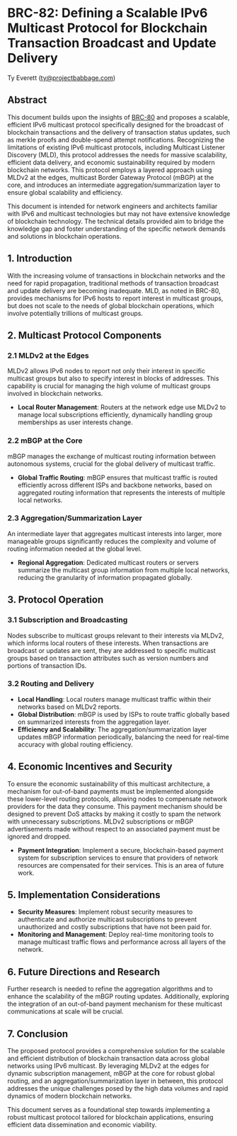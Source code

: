 # BRC-82: Defining a Scalable IPv6 Multicast Protocol for Blockchain Transaction Broadcast and Update Delivery

Ty Everett (ty@projectbabbage.com)

## Abstract

This document builds upon the insights of [BRC-80](../opinions/0080.md) and proposes a scalable, efficient IPv6 multicast protocol specifically designed for the broadcast of blockchain transactions and the delivery of transaction status updates, such as merkle proofs and double-spend attempt notifications. Recognizing the limitations of existing IPv6 multicast protocols, including Multicast Listener Discovery (MLD), this protocol addresses the needs for massive scalability, efficient data delivery, and economic sustainability required by modern blockchain networks. This protocol employs a layered approach using MLDv2 at the edges, multicast Border Gateway Protocol (mBGP) at the core, and introduces an intermediate aggregation/summarization layer to ensure global scalability and efficiency.

This document is intended for network engineers and architects familiar with IPv6 and multicast technologies but may not have extensive knowledge of blockchain technology. The technical details provided aim to bridge the knowledge gap and foster understanding of the specific network demands and solutions in blockchain operations.

## 1. Introduction

With the increasing volume of transactions in blockchain networks and the need for rapid propagation, traditional methods of transaction broadcast and update delivery are becoming inadequate. MLD, as noted in BRC-80, provides mechanisms for IPv6 hosts to report interest in multicast groups, but does not scale to the needs of global blockchain operations, which involve potentially trillions of multicast groups.

## 2. Multicast Protocol Components

### 2.1 MLDv2 at the Edges

MLDv2 allows IPv6 nodes to report not only their interest in specific multicast groups but also to specify interest in blocks of addresses. This capability is crucial for managing the high volume of multicast groups involved in blockchain networks.

- **Local Router Management**: Routers at the network edge use MLDv2 to manage local subscriptions efficiently, dynamically handling group memberships as user interests change.

### 2.2 mBGP at the Core

mBGP manages the exchange of multicast routing information between autonomous systems, crucial for the global delivery of multicast traffic.

- **Global Traffic Routing**: mBGP ensures that multicast traffic is routed efficiently across different ISPs and backbone networks, based on aggregated routing information that represents the interests of multiple local networks.

### 2.3 Aggregation/Summarization Layer

An intermediate layer that aggregates multicast interests into larger, more manageable groups significantly reduces the complexity and volume of routing information needed at the global level.

- **Regional Aggregation**: Dedicated multicast routers or servers summarize the multicast group information from multiple local networks, reducing the granularity of information propagated globally.

## 3. Protocol Operation

### 3.1 Subscription and Broadcasting

Nodes subscribe to multicast groups relevant to their interests via MLDv2, which informs local routers of these interests. When transactions are broadcast or updates are sent, they are addressed to specific multicast groups based on transaction attributes such as version numbers and portions of transaction IDs.

### 3.2 Routing and Delivery

- **Local Handling**: Local routers manage multicast traffic within their networks based on MLDv2 reports.
- **Global Distribution**: mBGP is used by ISPs to route traffic globally based on summarized interests from the aggregation layer.
- **Efficiency and Scalability**: The aggregation/summarization layer updates mBGP information periodically, balancing the need for real-time accuracy with global routing efficiency.

## 4. Economic Incentives and Security

To ensure the economic sustainability of this multicast architecture, a mechanism for out-of-band payments must be implemented alongside these lower-level routing protocols, allowing nodes to compensate network providers for the data they consume. This payment mechanism should be designed to prevent DoS attacks by making it costly to spam the network with unnecessary subscriptions. MLDv2 subscriptions or mBGP advertisements made without respect to an associated payment must be ignored and dropped.

- **Payment Integration**: Implement a secure, blockchain-based payment system for subscription services to ensure that providers of network resources are compensated for their services. This is an area of future work.

## 5. Implementation Considerations

- **Security Measures**: Implement robust security measures to authenticate and authorize multicast subscriptions to prevent unauthorized and costly subscriptions that have not been paid for.
- **Monitoring and Management**: Deploy real-time monitoring tools to manage multicast traffic flows and performance across all layers of the network.

## 6. Future Directions and Research

Further research is needed to refine the aggregation algorithms and to enhance the scalability of the mBGP routing updates. Additionally, exploring the integration of an out-of-band payment mechanism for these multicast communications at scale will be crucial.

## 7. Conclusion

The proposed protocol provides a comprehensive solution for the scalable and efficient distribution of blockchain transaction data across global networks using IPv6 multicast. By leveraging MLDv2 at the edges for dynamic subscription management, mBGP at the core for robust global routing, and an aggregation/summarization layer in between, this protocol addresses the unique challenges posed by the high data volumes and rapid dynamics of modern blockchain networks.

This document serves as a foundational step towards implementing a robust multicast protocol tailored for blockchain applications, ensuring efficient data dissemination and economic viability.